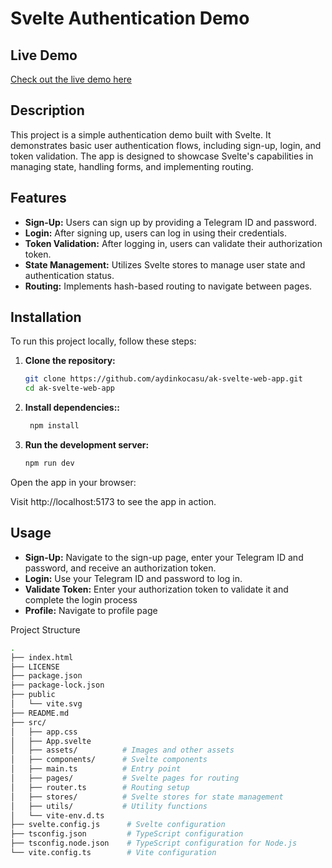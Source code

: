 # Svelte Authentication Demo

## Live Demo

<a href="https://ak-svelte-app-static-ysarj.ondigitalocean.app/#/" target="_blank">Check out the live demo here</a>

## Description

This project is a simple authentication demo built with Svelte. It demonstrates basic user authentication flows, including sign-up, login, and token validation. The app is designed to showcase Svelte's capabilities in managing state, handling forms, and implementing routing.

## Features

- **Sign-Up:** Users can sign up by providing a Telegram ID and password.
- **Login:** After signing up, users can log in using their credentials.
- **Token Validation:** After logging in, users can validate their authorization token.
- **State Management:** Utilizes Svelte stores to manage user state and authentication status.
- **Routing:** Implements hash-based routing to navigate between pages.

## Installation

To run this project locally, follow these steps:

1. **Clone the repository:**

   ```bash
   git clone https://github.com/aydinkocasu/ak-svelte-web-app.git
   cd ak-svelte-web-app

2. **Install dependencies::**

   ```bash
    npm install

3. **Run the development server:**

   ```bash
   npm run dev

Open the app in your browser:

Visit http://localhost:5173 to see the app in action.

## Usage
- **Sign-Up:** Navigate to the sign-up page, enter your Telegram ID and password, and receive an authorization token.
- **Login:** Use your Telegram ID and password to log in.
- **Validate Token:**  Enter your authorization token to validate it and complete the login process
- **Profile:** Navigate to profile page

Project Structure

   ```bash
.
├── index.html
├── LICENSE
├── package.json
├── package-lock.json
├── public
│   └── vite.svg
├── README.md
├── src/
│   ├── app.css
│   ├── App.svelte
│   ├── assets/          # Images and other assets
│   ├── components/      # Svelte components
│   ├── main.ts          # Entry point
│   ├── pages/           # Svelte pages for routing
│   ├── router.ts        # Routing setup
│   ├── stores/          # Svelte stores for state management
│   ├── utils/           # Utility functions
│   └── vite-env.d.ts
├── svelte.config.js      # Svelte configuration
├── tsconfig.json         # TypeScript configuration
├── tsconfig.node.json    # TypeScript configuration for Node.js
└── vite.config.ts        # Vite configuration
